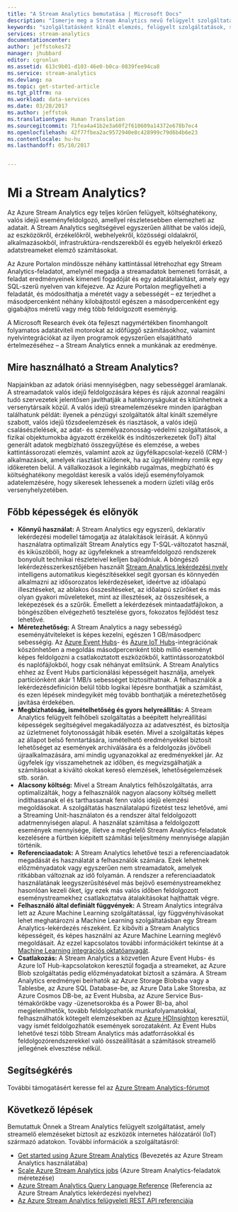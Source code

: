 ```yaml
---
title: "A Stream Analytics bemutatása | Microsoft Docs"
description: "Ismerje meg a Stream Analytics nevű felügyelt szolgáltatást, amely segít valós időben elemezni az eszközök internetes hálózatáról (IoT) származó streamadatokat."
keywords: "szolgáltatásként kínált elemzés, felügyelt szolgáltatások, streamfeldolgozás, streamelemzés, mi a stream analytics"
services: stream-analytics
documentationcenter: 
author: jeffstokes72
manager: jhubbard
editor: cgronlun
ms.assetid: 613c9b01-d103-46e0-b0ca-0839fee94ca8
ms.service: stream-analytics
ms.devlang: na
ms.topic: get-started-article
ms.tgt_pltfrm: na
ms.workload: data-services
ms.date: 03/28/2017
ms.author: jeffstok
ms.translationtype: Human Translation
ms.sourcegitcommit: 71fea4a41b2e3a60f2f610609a14372e678b7ec4
ms.openlocfilehash: 42f77fbea2ac9572940e8c428999c79d6b4b6e23
ms.contentlocale: hu-hu
ms.lasthandoff: 05/10/2017


---
```

# <a name="what-is-stream-analytics"></a>Mi a Stream Analytics?
Az Azure Stream Analytics egy teljes körűen felügyelt, költséghatékony, valós idejű eseményfeldolgozó, amellyel részletesebben elemezheti az adatait. A Stream Analytics segítségével egyszerűen állíthat be valós idejű, az eszközökről, érzékelőkről, webhelyekről, közösségi oldalakról, alkalmazásokból, infrastruktúra-rendszerekből és egyéb helyekről érkező adatstreameket elemző számításokat.

Az Azure Portalon mindössze néhány kattintással létrehozhat egy Stream Analytics-feladatot, amelynél megadja a streamadatok bemeneti forrását, a feladat eredményeinek kimeneti fogadóját és egy adatátalakítást, amely egy SQL-szerű nyelven van kifejezve. Az Azure Portalon megfigyelheti a feladatát, és módosíthatja a méretét vagy a sebességét – ez terjedhet a másodpercenként néhány kilobájtostól egészen a másodpercenként egy gigabájtos méretű vagy még több feldolgozott eseményig.

A Microsoft Research évek óta fejleszt nagymértékben finomhangolt folyamatos adatátviteli motorokat az időfüggő számításokhoz, valamint nyelvintegrációkat az ilyen programok egyszerűen elsajátítható értelmezéséhez – a Stream Analytics ennek a munkának az eredménye.

## <a name="what-can-i-use-stream-analytics-for"></a>Mire használható a Stream Analytics?
Napjainkban az adatok óriási mennyiségben, nagy sebességgel áramlanak. A streamadatok valós idejű feldolgozására képes és rájuk azonnal reagálni tudó szervezetek jelentősen javíthatják a hatékonyságukat és kitűnhetnek a versenytársaik közül. A valós idejű streamelemzésekre minden iparágban találhatunk példát: ilyenek a pénzügyi szolgáltatók által kínált személyre szabott, valós idejű tőzsdeelemzések és riasztások, a valós idejű csalásészlelések, az adat- és személyazonosság-védelmi szolgáltatások, a fizikai objektumokba ágyazott érzékelők és indítószerkezetek (IoT) által generált adatok megbízható összegyűjtése és elemzése, a webes kattintássorozati elemzés, valamint azok az ügyfélkapcsolat-kezelő (CRM-) alkalmazások, amelyek riasztást küldenek, ha az ügyfélélmény romlik egy időkereten belül. A vállalkozások a leginkább rugalmas, megbízható és költséghatékony megoldást keresik a valós idejű eseményfolyamok adatelemzésére, hogy sikeresek lehessenek a modern üzleti világ erős versenyhelyzetében.

## <a name="key-capabilities-and-benefits"></a>Főbb képességek és előnyök
* **Könnyű használat:** A Stream Analytics egy egyszerű, deklaratív lekérdezési modellel támogatja az átalakítások leírását. A könnyű használatra optimalizált Stream Analytics egy T-SQL-változatot használ, és kiküszöböli, hogy az ügyfeleknek a streamfeldolgozó rendszerek bonyolult technikai részleteivel kelljen bajlódniuk. A böngésző lekérdezésszerkesztőjében használt [Stream Analytics lekérdezési nyelv](https://msdn.microsoft.com/library/azure/dn834998.aspx) intelligens automatikus kiegészítésekkel segít gyorsan és könnyedén alkalmazni az idősorozatos lekérdezéseket, ideértve az időalapú illesztéseket, az ablakos összesítéseket, az időalapú szűrőket és más olyan gyakori műveleteket, mint az illesztések, az összesítések, a leképezések és a szűrők. Emellett a lekérdezések mintaadatfájlokon, a böngészőben elvégezhető tesztelése gyors, fokozatos fejlődést tesz lehetővé.  
* **Méretezhetőség:** A Stream Analytics a nagy sebességű eseményátviteleket is képes kezelni, egészen 1 GB/másodperc sebességig. Az [Azure Event Hubs](https://azure.microsoft.com/services/event-hubs/)- és [Azure IoT Hubs](https://azure.microsoft.com/services/iot-hub/)-integrációnak köszönhetően a megoldás másodpercenként több millió eseményt képes feldolgozni a csatlakoztatott eszközökből, kattintássorozatokból és naplófájlokból, hogy csak néhányat említsünk. A Stream Analytics ehhez az Event Hubs particionálási képességeit használja, amelyek partíciónként akár 1 MB/s sebességet biztosíthatnak. A felhasználók a lekérdezésdefiníción belül több logikai lépésre bonthatják a számítást, és ezen lépések mindegyikét még tovább bonthatják a méretezhetőség javítása érdekében.  
* **Megbízhatóság, ismételhetőség és gyors helyreállítás:** A Stream Analytics felügyelt felhőbeli szolgáltatás a beépített helyreállítási képességek segítségével megakadályozza az adatvesztést, és biztosítja az üzletmenet folytonosságát hibák esetén. Mivel a szolgáltatás képes az állapot belső fenntartására, ismételhető eredményekkel biztosít lehetőséget az események archiválására és a feldolgozás jövőbeli újraalkalmazására, ami mindig ugyanazokkal az eredményekkel jár. Az ügyfelek így visszamehetnek az időben, és megvizsgálhatják a számításokat a kiváltó okokat kereső elemzések, lehetőségelemzések stb. során.  
* **Alacsony költség:** Mivel a Stream Analytics felhőszolgáltatás, arra optimalizálták, hogy a felhasználók nagyon alacsony költség mellett indíthassanak el és tarthassanak fenn valós idejű elemzési megoldásokat. A szolgáltatás használatalapú fizetést tesz lehetővé, ami a Streaming Unit-használaton és a rendszer által feldolgozott adatmennyiségen alapul. A használat számítása a feldolgozott események mennyisége, illetve a megfelelő Stream Analytics-feladatok kezelésére a fürtben kiépített számítási teljesítmény mennyisége alapján történik.  
* **Referenciaadatok:** A Stream Analytics lehetővé teszi a referenciaadatok megadását és használatát a felhasználók számára. Ezek lehetnek előzményadatok vagy egyszerűen nem streamadatok, amelyek ritkábban változnak az idő folyamán. A rendszer a referenciaadatok használatának leegyszerűsítésével más bejövő eseménystreamekhez hasonlóan kezeli őket, így ezek más valós időben feldolgozott eseménystreamekhez csatlakoztatva átalakításokat hajthattak végre.  
* **Felhasználó által definiált függvények:** A Stream Analytics integrálva lett az Azure Machine Learning szolgáltatással, így függvényhívásokat lehet meghatározni a Machine Learning szolgáltatásban egy Stream Analytics-lekérdezés részeként. Ez kibővíti a Stream Analytics képességeit, és képes használni az Azure Machine Learning meglévő megoldásait. Az ezzel kapcsolatos további információkért tekintse át a [Machine Learning integrációs oktatóanyagát](stream-analytics-machine-learning-integration-tutorial.md).
* **Csatlakozás:** A Stream Analytics a közvetlen Azure Event Hubs- és Azure IoT Hub-kapcsolatokon keresztül fogadja a streameket, az Azure Blob szolgáltatás pedig előzményadatokat biztosít a számára. A Stream Analytics eredményei beírhatók az Azure Storage Blobsba vagy a Tablesbe, az Azure SQL Database-be, az Azure Data Lake Storesba, az Azure Cosmos DB-be, az Event Hubsba, az Azure Service Bus-témakörökbe vagy -üzenetsorokba és a Power BI-ba, ahol megjeleníthetők, tovább feldolgozhatók munkafolyamatokkal, felhasználhatók kötegelt elemzésekben az [Azure HDInsighton](https://azure.microsoft.com/services/hdinsight/) keresztül, vagy ismét feldolgozhatók események sorozataként. Az Event Hubs lehetővé teszi több Stream Analytics más adatforrásokkal és feldolgozórendszerekkel való összeállítását a számítások streamelő jellegének elvesztése nélkül.  

## <a name="get-help"></a>Segítségkérés
További támogatásért keresse fel az [Azure Stream Analytics-fórumot](https://social.msdn.microsoft.com/Forums/home?forum=AzureStreamAnalytics)

## <a name="next-steps"></a>Következő lépések
Bemutattuk Önnek a Stream Analytics felügyelt szolgáltatást, amely streamelő elemzéseket biztosít az eszközök internetes hálózatáról (IoT) származó adatokon. További információk a szolgáltatásról:

* [Get started using Azure Stream Analytics](stream-analytics-get-started.md) (Bevezetés az Azure Stream Analytics használatába)
* [Scale Azure Stream Analytics jobs](stream-analytics-scale-jobs.md) (Azure Stream Analytics-feladatok méretezése)
* [Azure Stream Analytics Query Language Reference](https://msdn.microsoft.com/library/azure/dn834998.aspx) (Referencia az Azure Stream Analytics lekérdezési nyelvhez)
* [Az Azure Stream Analytics felügyeleti REST API referenciája](https://msdn.microsoft.com/library/azure/dn835031.aspx)


